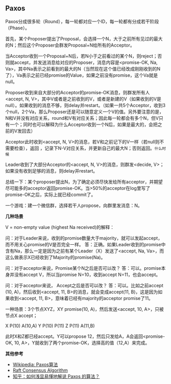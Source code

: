## Paxos

Paxos分成很多轮（Round），每一轮都对应一个ID，每一轮都有分成若干阶段（Phase）。

首先，某个Proposer提出了Proposal，会选择一个N，大于之前所有见过的最大的N；然后这个Proposer会群发Proposal+N给所有的Acceptor。

当Acceptor收到一个Proposal+N后，若N小于之前看过的某个N，则reject；否则就accept，并发送消息给对应的Proposer，消息内容是<promise-OK, Na, Va>，其中Na表示之前看到的最大的N（当然现在这个值已经改成刚刚收到的N了），Va表示之前已经promise的Value，如果之前没有promise，这个Va就是null。

Proposer收到来自大部分的Acceptor的promise-OK消息，则群发所有人<accept, N, V>，其中V或者是之前收到的V，或者是新建的V（如果收到的V是null）。如果收到的消息不够，则delay并restart。（如果一共5个Acceptor，收到3个null，2个Va，那么Proposer还是可以随意定义一个V的值。另外要注意的是，N和V并没有对应关系，round和V有对应关系；因此每一轮都会有多个N，但V只有一个；同时也可以解释为什么Acceptor收到一个N后，如果是最大的，会把之前的V发回去）

Acceptor此时收到<accept, N, V>的消息，若V和之前记下的V一样（若null则不需要检查），返回 <accept-OK>，记录下N-V对应关系，并更新自己的最大N；否则返回<accept-reject>。`什么时候`

Leader收到了大部分Acceptor的<accept, N, V>的消息，则群发<decide, V>；如果没有收到足够的消息，则delay并restart。

总结一下：某个proposer提出N，为了确定必须尽快发给所有acceptor，并期望尽可能多的acceptor返回promise-OK。当>50%的acceptor在log里写了promise-OK之后，实际上就已经commit了。

一个游戏：建一个微信群，选择若干人propose，向群里发消息：N。

**几种场景**

V = non-empty value (highest Na received)的解释：

问：对于Leader来说，收到的promise数量大于majority，就可以发起accept，而不用关心promise的V是否完全一样。
答：正确。如果Leader收到的promise中含有Na，那么一定是因为之前有某个Leader（X）发送了<accept, Na, Va>，而这么做表示X已经收到了Majority的promise(Na)。

问：对于acceptor来说，Promise某个N之后是否可以改？
答：可以。promise本身并没有accept V，所以当promise N=10，收到accept N=11，也会accept。

问：对于acceptor来说， Accept之后是否可以改？
答：可以。比如之前accept (10, A)，然后收到<accept, 11, B>的消息，就会变成accept(11, B)，这是因为如果收到<accept, 11, B>，意味着已经有majority的acceptor promise了11。

一种场景：3个节点XYZ，XY promise(10, A)，然后发送<accept, 10, A>，只被节点X accept；

X    P(10)   A(10,A)
Y    P(10)                    P(11) 
Z                                 P(11)    A(11,B)

此时X和Z都已经accept。Y可以propose 12，然后只发给A，A会返回<promise-OK, 10, A>，Y就收到了两个promise-OK，选择高的值（12,A）来完成。


**其他参考**

- [Wikipedia: Paxos算法](https://zh.wikipedia.org/wiki/Paxos%E7%AE%97%E6%B3%95)
- [Raft Consensus Algorithm](https://raft.github.io/)
- [知乎：如何浅显易懂地解说 Paxos 的算法？](https://www.zhihu.com/question/19787937/answer/82340987)
